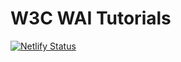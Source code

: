 # W3C WAI Tutorials

[![Netlify Status](https://api.netlify.com/api/v1/badges/18912a88-8e9a-4e29-aa25-bc6f4c0467c3/deploy-status)](https://app.netlify.com/sites/wai-tutorials2/deploys)
